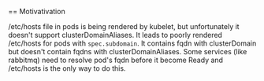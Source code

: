 == Motivativation

/etc/hosts file in pods is being rendered by kubelet, but unfortunately it doesn't support clusterDomainAliases. It leads to poorly rendered /etc/hosts for pods with `spec.subdomain`. It contains fqdn with clusterDomain but doesn't contain fqdns with clusterDomainAliases. Some services (like rabbitmq) need to resolve pod's fqdn before it become Ready and /etc/hosts is the only way to do this.
